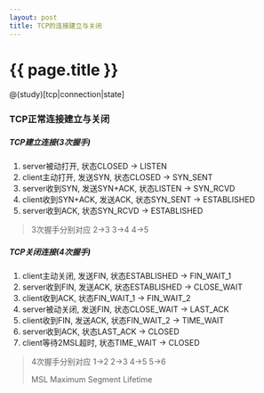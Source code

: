 ```yaml
---
layout: post
title: TCP的连接建立与关闭
---
```


{{ page.title }}
=========

@(study)[tcp|connection|state]

### TCP正常连接建立与关闭 ###
##### TCP建立连接(3次握手) ####
1. server被动打开, 状态CLOSED -> LISTEN
2. client主动打开, 发送SYN, 状态CLOSED -> SYN_SENT
3. server收到SYN, 发送SYN+ACK, 状态LISTEN -> SYN_RCVD
4. client收到SYN+ACK, 发送ACK, 状态SYN_SENT -> ESTABLISHED
5. server收到ACK, 状态SYN_RCVD -> ESTABLISHED

> 3次握手分别对应 2->3 3->4 4->5

##### TCP关闭连接(4次握手) #####
1. client主动关闭, 发送FIN, 状态ESTABLISHED -> FIN_WAIT_1
2. server收到FIN, 发送ACK, 状态ESTABLISHED -> CLOSE_WAIT
3. client收到ACK, 状态FIN_WAIT_1 -> FIN_WAIT_2
4. server被动关闭, 发送FIN, 状态CLOSE_WAIT -> LAST_ACK
5. client收到FIN, 发送ACK, 状态FIN_WAIT_2 -> TIME_WAIT
6. server收到ACK, 状态LAST_ACK -> CLOSED
7. client等待2MSL超时, 状态TIME_WAIT -> CLOSED

> 4次握手分别对应 1->2 2->3 4->5 5->6
>
> MSL Maximum Segment Lifetime
